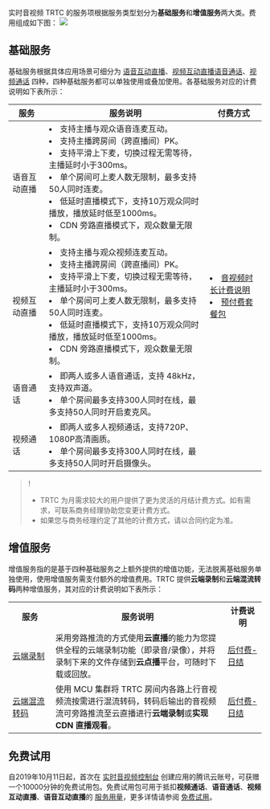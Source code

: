 实时音视频 TRTC 的服务项根据服务类型划分为**基础服务**和**增值服务**两大类。费用组成如下图：
![](https://qcloudimg.tencent-cloud.cn/raw/f7aa17e6ec232c217940c31242a24125.jpg)

## 基础服务[](id:base)
基础服务根据具体应用场景可细分为 [语音互动直播](https://cloud.tencent.com/document/product/647/46252#.E8.AF.AD.E9.9F.B3.E4.BA.92.E5.8A.A8.E7.9B.B4.E6.92.AD)、[视频互动直播](https://cloud.tencent.com/document/product/647/46252#.E8.A7.86.E9.A2.91.E4.BA.92.E5.8A.A8.E7.9B.B4.E6.92.AD)[语音通话](https://cloud.tencent.com/document/product/647/46252#.E8.AF.AD.E9.9F.B3.E9.80.9A.E8.AF.9D)、[视频通话](https://cloud.tencent.com/document/product/647/46252#.E8.A7.86.E9.A2.91.E9.80.9A.E8.AF.9D) 四种，四种基础服务都可以单独使用或叠加使用。各基础服务对应的计费说明如下表所示：

<table>
<thead>
<tr>
<th>服务</th>
<th>服务说明</th>
<th>付费方式</th>
</tr>
</thead>
<tbody><tr>
<td>语音互动直播</td>
<td><li>支持主播与观众语音连麦互动。</li><li>支持主播跨房间（跨直播间）PK。</li><li>支持平滑上下麦，切换过程无需等待，主播延时小于300ms。</li><li>单个房间可上麦人数无限制，最多支持50人同时连麦。</li><li>低延时直播模式下，支持10万观众同时播放，播放延时低至1000ms。</li><li>CDN 旁路直播模式下，观众数量无限制。</li></td>
<td rowspan=4>
<li/><a href="https://cloud.tencent.com/document/product/647/44248#price">音视频时长计费说明</a>
<li/><a href="https://cloud.tencent.com/document/product/647/44247">预付费套餐包</a>
</td>
</tr>
<tr>
<td>视频互动直播</td>
<td><li>支持主播与观众视频连麦互动。</li><li>支持主播跨房间（跨直播间）PK。</li><li>支持平滑上下麦，切换过程无需等待，主播延时小于300ms。</li><li>单个房间可上麦人数无限制，最多支持50人同时连麦。</li><li>低延时直播模式下，支持10万观众同时播放，播放延时低至1000ms。</li><li>CDN 旁路直播模式下，观众数量无限制。</li></td>
</tr>
<tr>
<td>语音通话</td>
<td><li>即两人或多人语音通话，支持 48kHz，支持双声道。</li><li>单个房间最多支持300人同时在线，最多支持50人同时开启麦克风。</li></td>
</tr>
<tr>
<td>视频通话</td>
<td><li>即两人或多人视频通话，支持720P、1080P高清画质。</li><li>单个房间最多支持300人同时在线，最多支持50人同时开启摄像头。</li></td>
</tr>
</tbody></table>


> !
> - TRTC 为月需求较大的用户提供了更为灵活的月结计费方式。如有需求，可联系商务经理协助您变更计费方式。
> - 如果您与商务经理约定了其他的计费方式，请以合同约定为准。

## 增值服务[](id:value)

增值服务指的是基于四种基础服务之上额外提供的增值功能，无法脱离基础服务单独使用，使用增值服务需支付额外的增值费用。TRTC 提供**云端录制**和**云端混流转码**两种增值服务，其对应的计费说明如下表所示：

<table>
<tr><th width=17%>服务</th><th>服务说明</th><th width=15%>计费说明</th></tr>
<tr>
<td><a href="https://cloud.tencent.com/document/product/647/16823">云端录制</a></td>
<td>采用旁路推流的方式使用<strong>云直播</strong>的能力为您提供全程的云端录制功能（即录音/录像），并将录制下来的文件存储到<strong>云点播</strong>平台，可随时下载或回放。</td>
<td><a href="https://cloud.tencent.com/document/product/647/45892">后付费-日结</a></td>
</tr>
<tr>
<td><a href="https://cloud.tencent.com/document/product/647/16827">云端混流转码</a></td>
<td>使用 MCU 集群将 TRTC 房间内各路上行音视频流按需进行混流转码，转码后输出的音视频流可旁路推流至云直播进行<strong>云端录制</strong>或<strong>实现 CDN 直播观看</strong>。</td>
<td><a href="https://cloud.tencent.com/document/product/647/49446">后付费-日结</a></td>
</tr></table>

## 免费试用[](id:free)

自2019年10月11日起，首次在 [实时音视频控制台](https://console.cloud.tencent.com/trtc) 创建应用的腾讯云账号，可获赠一个10000分钟的免费试用包。免费试用包可用于抵扣**视频通话**、**语音通话**、**视频互动直播**、**语音互动直播**的 [服务用量](https://cloud.tencent.com/document/product/647/44248#price)，更多详情请参阅 [免费试用](https://cloud.tencent.com/document/product/647/44360)。
